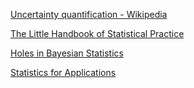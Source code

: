 [Uncertainty quantification - Wikipedia](https://en.wikipedia.org/wiki/Uncertainty_quantification#Aleatoric_and_epistemic_uncertainty)

[The Little Handbook of Statistical Practice](http://www.jerrydallal.com/LHSP/LHSP.htm)

[Holes in Bayesian Statistics](https://statmodeling.stat.columbia.edu/2020/02/23/holes-in-bayesian-statistics/)

[Statistics for Applications](https://ocw.mit.edu/courses/18-650-statistics-for-applications-fall-2016/pages/lecture-slides/)
